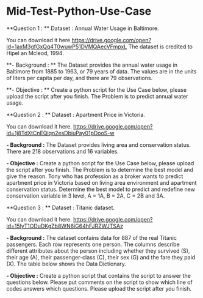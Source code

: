 # Mid-Test-Python-Use-Case
**Question 1 : **
Dataset : Annual Water Usage in Baltimore.

You can download it here
https://drive.google.com/open?id=1axM3gfGxQq4T0wuwP51DVMQAecVFmpxL
The dataset is credited to Hipel an Mcleod, 1994.

**- Background : **
The Dataset provides the annual water usage in Baltimore from 1885 to 1963, or 79 years of data.
The values are in the units of liters per capita per day, and there are 79 observations.

**- Objective : **
Create a python script for the Use Case below, please upload the script after you finish.
The Problem is to predict annual water usage.

**Question 2 : **
Dataset : Apartment Price in Victoria.

You can download it here.
https://drive.google.com/open?id=1j8TdXtCnEQlqn2esDbiuPay01pDooS-w

**- Background :**
The Dataset provides living area and conservation status.
There are 218 observations and 16 variables.

**- Objective :** 
Create a python script for the Use Case below, please upload the script after you finish.
The Problem is to determine the best model and give the reason.
Tony who has profession as a broker wants to predict apartment price in Victoria based on living area environment and apartment conservation status. Determine the best model to predict and redefine new conservation variable in 3 level, A = 1A, B = 2A, C = 2B and 3A.

**Question 3 : **
Dataset : Titanic dataset.

You can download it here.
https://drive.google.com/open?id=15IyT1ODuDKgZb8WN6iG64hFJRZWJTSAz

**- Background :**
The dataset contains data for 887 of the real Titanic passengers. Each row represents one person. The columns describe different attributes about the person including whether they survived (S), their age (A), their passenger-class (C), their sex (G) and the fare they paid (X). The table below shows the Data Dictionary.

**- Objective :**
Create a python script that contains the script to answer the questions below. Please put comments on the script to show which line of codes answers which questions. Please upload the script after you finish.
